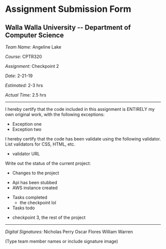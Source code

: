 # Assignment Submission Form

## Walla Walla University -- Department of Computer Science

_Team Name:_ Angeline Lake

_Course:_ CPTR320

_Assignment:_ Checkpoint 2

_Date:_ 2-21-19

_Estimated:_ 2-3 hrs

_Actual Time:_ 2.5 hrs

---

I hereby certify that the code included in this assignment is ENTIRELY my own original work, with the following exceptions:

* Exception one
* Exception two

I hereby certify that the code has been validate using the following validator.
List validators for CSS, HTML, etc.

* validator URL

Write out the status of the current project:

* Changes to the project
 - Api has been stubbed
 - AWS instance created
* Tasks completed
  - the checkpoint lol
* Tasks todo
 - checkpoint 3, the rest of the project


---

_Digital Signatures:_ Nicholas Perry
                      Oscar Flores
                      William Warren

(Type team member names or include signature image)
